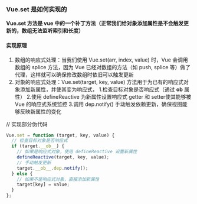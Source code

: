 ### Vue.set 是如何实现的

**Vue.set 方法是 vue 中的一个补丁方法（正常我们给对象添加属性是不会触发更新的，数组无法监听索引和长度）**

#### 实现原理

1. 数组的响应式处理：当我们使用 Vue.set(arr, index, value) 时，Vue 会调用数组的 splice 方法，因为 Vue 已经对数组的方法（如 push, splice 等）做了代理，这样就可以确保修改数组时依旧可以触发更新
2. 对象的响应式处理：Vue.set(target, key, value) 方法用于为已有的响应式对象添加新属性，并使其变为响应式，
    1.检查目标对象是否响应式（通过 __ob__ 属性）
    2.使用 defineReactive 为新属性设置响应式 getter 和 setter使其能够被 Vue 的响应式系统监控
    3.调用 dep.notify() 手动触发依赖更新，确保视图能够反映新属性的变化

// 实现部分伪代码
```js
Vue.set = function (target, key, value) {
  // 检查目标对象是否响应式
  if (target.__ob__) {
    // 如果是响应式对象，使用 defineReactive 设置新属性
    defineReactive(target, key, value);
    // 手动触发更新
    target.__ob__.dep.notify();
  } else {
    // 如果不是响应式对象，直接添加新属性
    target[key] = value;
  }
};
```